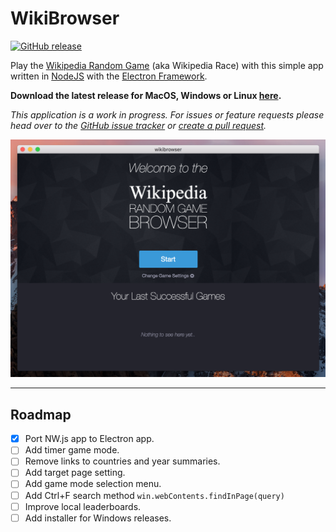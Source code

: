 # WikiBrowser
[![GitHub release](https://img.shields.io/github/release/lesander/wikibrowser.svg?style=flat-square)]()

Play the [Wikipedia Random Game](https://en.wikipedia.org/wiki/Wikipedia:Wiki_Game) (aka Wikipedia Race) with this simple app written in [NodeJS](https://nodejs.org) with the [Electron Framework](https://electron.atom.io).

**Download the latest release for MacOS, Windows or Linux [here](https://github.com/lesander/wikibrowser/releases/latest).**

*This application is a work in progress. For issues or feature requests please head over to the [GitHub issue tracker](https://github.com/lesander/wikibrowser/issues) or [create a pull request](https://github.com/lesander/wikibrowser/compare).*

![](assets/img/screenshot.png)

---

## Roadmap
- [x] Port NW.js app to Electron app.
- [ ] Add timer game mode.
- [ ] Remove links to countries and year summaries.
- [ ] Add target page setting.
- [ ] Add game mode selection menu.
- [ ] Add Ctrl+F search method `win.webContents.findInPage(query)`
- [ ] Improve local leaderboards.
- [ ] Add installer for Windows releases.
